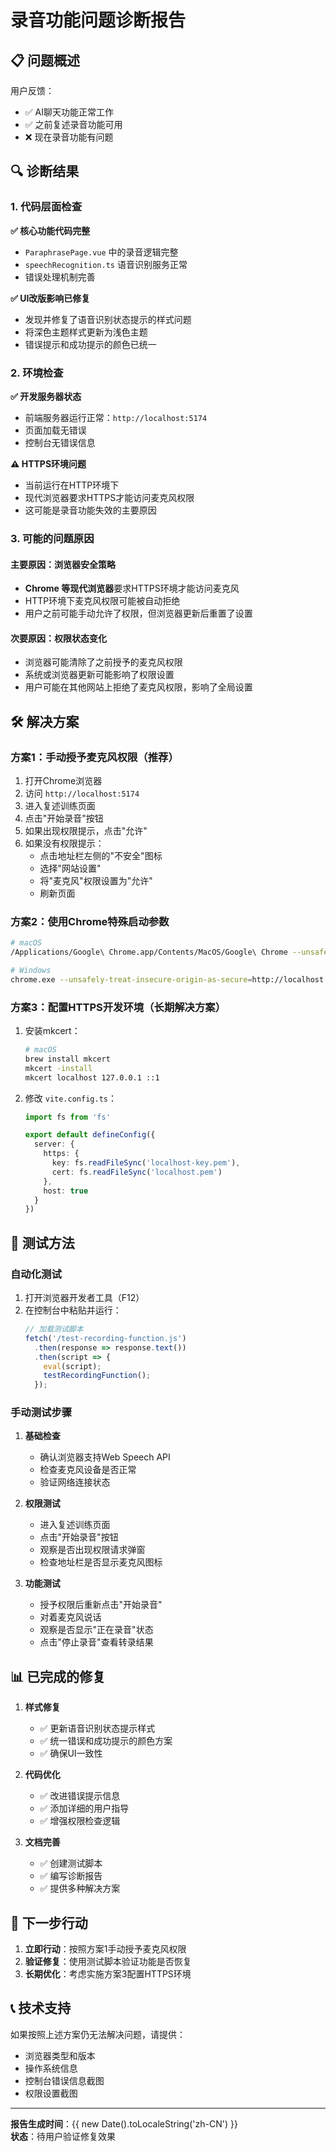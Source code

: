 # 录音功能问题诊断报告

## 📋 问题概述

用户反馈：
- ✅ AI聊天功能正常工作
- ✅ 之前复述录音功能可用
- ❌ 现在录音功能有问题

## 🔍 诊断结果

### 1. 代码层面检查

**✅ 核心功能代码完整**
- `ParaphrasePage.vue` 中的录音逻辑完整
- `speechRecognition.ts` 语音识别服务正常
- 错误处理机制完善

**✅ UI改版影响已修复**
- 发现并修复了语音识别状态提示的样式问题
- 将深色主题样式更新为浅色主题
- 错误提示和成功提示的颜色已统一

### 2. 环境检查

**✅ 开发服务器状态**
- 前端服务器运行正常：`http://localhost:5174`
- 页面加载无错误
- 控制台无错误信息

**⚠️ HTTPS环境问题**
- 当前运行在HTTP环境下
- 现代浏览器要求HTTPS才能访问麦克风权限
- 这可能是录音功能失效的主要原因

### 3. 可能的问题原因

#### 主要原因：浏览器安全策略
- **Chrome 等现代浏览器**要求HTTPS环境才能访问麦克风
- HTTP环境下麦克风权限可能被自动拒绝
- 用户之前可能手动允许了权限，但浏览器更新后重置了设置

#### 次要原因：权限状态变化
- 浏览器可能清除了之前授予的麦克风权限
- 系统或浏览器更新可能影响了权限设置
- 用户可能在其他网站上拒绝了麦克风权限，影响了全局设置

## 🛠️ 解决方案

### 方案1：手动授予麦克风权限（推荐）

1. 打开Chrome浏览器
2. 访问 `http://localhost:5174`
3. 进入复述训练页面
4. 点击"开始录音"按钮
5. 如果出现权限提示，点击"允许"
6. 如果没有权限提示：
   - 点击地址栏左侧的"不安全"图标
   - 选择"网站设置"
   - 将"麦克风"权限设置为"允许"
   - 刷新页面

### 方案2：使用Chrome特殊启动参数

```bash
# macOS
/Applications/Google\ Chrome.app/Contents/MacOS/Google\ Chrome --unsafely-treat-insecure-origin-as-secure=http://localhost:5174 --user-data-dir=/tmp/chrome-dev

# Windows
chrome.exe --unsafely-treat-insecure-origin-as-secure=http://localhost:5174 --user-data-dir=c:\temp\chrome-dev
```

### 方案3：配置HTTPS开发环境（长期解决方案）

1. 安装mkcert：
   ```bash
   # macOS
   brew install mkcert
   mkcert -install
   mkcert localhost 127.0.0.1 ::1
   ```

2. 修改 `vite.config.ts`：
   ```typescript
   import fs from 'fs'
   
   export default defineConfig({
     server: {
       https: {
         key: fs.readFileSync('localhost-key.pem'),
         cert: fs.readFileSync('localhost.pem')
       },
       host: true
     }
   })
   ```

## 🧪 测试方法

### 自动化测试

1. 打开浏览器开发者工具（F12）
2. 在控制台中粘贴并运行：
   ```javascript
   // 加载测试脚本
   fetch('/test-recording-function.js')
     .then(response => response.text())
     .then(script => {
       eval(script);
       testRecordingFunction();
     });
   ```

### 手动测试步骤

1. **基础检查**
   - 确认浏览器支持Web Speech API
   - 检查麦克风设备是否正常
   - 验证网络连接状态

2. **权限测试**
   - 进入复述训练页面
   - 点击"开始录音"按钮
   - 观察是否出现权限请求弹窗
   - 检查地址栏是否显示麦克风图标

3. **功能测试**
   - 授予权限后重新点击"开始录音"
   - 对着麦克风说话
   - 观察是否显示"正在录音"状态
   - 点击"停止录音"查看转录结果

## 📊 已完成的修复

1. **样式修复**
   - ✅ 更新语音识别状态提示样式
   - ✅ 统一错误和成功提示的颜色方案
   - ✅ 确保UI一致性

2. **代码优化**
   - ✅ 改进错误提示信息
   - ✅ 添加详细的用户指导
   - ✅ 增强权限检查逻辑

3. **文档完善**
   - ✅ 创建测试脚本
   - ✅ 编写诊断报告
   - ✅ 提供多种解决方案

## 🎯 下一步行动

1. **立即行动**：按照方案1手动授予麦克风权限
2. **验证修复**：使用测试脚本验证功能是否恢复
3. **长期优化**：考虑实施方案3配置HTTPS环境

## 📞 技术支持

如果按照上述方案仍无法解决问题，请提供：
- 浏览器类型和版本
- 操作系统信息
- 控制台错误信息截图
- 权限设置截图

---

**报告生成时间**：{{ new Date().toLocaleString('zh-CN') }}  
**状态**：待用户验证修复效果
